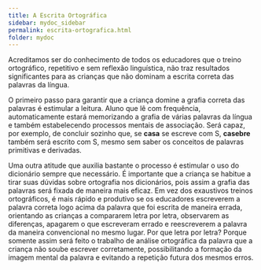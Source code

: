 ```yaml
---
title: A Escrita Ortográfica
sidebar: mydoc_sidebar
permalink: escrita-ortografica.html
folder: mydoc
---
```


Acreditamos ser do conhecimento de todos os educadores que o treino ortográfico, repetitivo e sem reflexão linguística, não traz resultados significantes para as crianças que não dominam a escrita correta das palavras da língua.

O primeiro passo para garantir que a criança domine a grafia correta das palavras é estimular a leitura. Aluno que lê com frequência, automaticamente estará memorizando a grafia de várias palavras da língua e também estabelecendo processos mentais de associação. Será capaz, por exemplo, de concluir sozinho que, se **casa** se escreve com S, **casebre** também será escrito com S, mesmo sem saber os conceitos de palavras primitivas e derivadas.

Uma outra atitude que auxilia bastante o processo é estimular o uso do dicionário sempre que necessário. É importante que a criança se habitue a tirar suas dúvidas sobre ortografia nos dicionários, pois assim a grafia das palavras será fixada de maneira mais eficaz. Em vez dos exaustivos treinos ortográficos, é mais rápido e produtivo se os educadores escreverem a palavra correta logo acima da palavra que foi escrita de maneira errada, orientando as crianças a compararem letra por letra, observarem as diferenças, apagarem o que escreveram errado e reescreverem a palavra da maneira convencional no mesmo lugar. Por que letra por letra? Porque somente assim será feito o trabalho de análise ortográfica da palavra que a criança não soube escrever corretamente, possibilitando a formação da imagem mental da palavra e evitando a repetição futura dos mesmos erros.